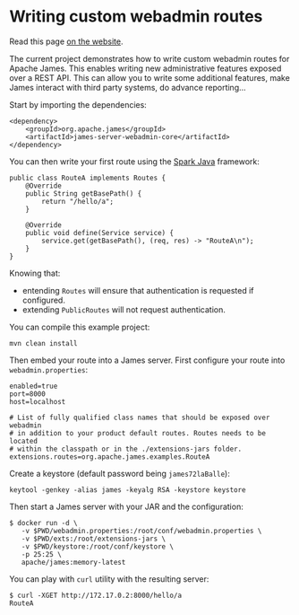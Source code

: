 # Writing custom webadmin routes

Read this page [on the website](http://james.apache.org/howTo/custom-webadmin-routes.html).

The current project demonstrates how to write custom webadmin routes for Apache James. This enables writing new 
administrative features exposed over a REST API. This can allow you to write some additional features, make James 
interact with third party systems, do advance reporting... 

Start by importing the dependencies:

```
<dependency>
    <groupId>org.apache.james</groupId>
    <artifactId>james-server-webadmin-core</artifactId>
</dependency>
```

You can then write your first route using the [Spark Java](https://sparkjava.com/) framework:

```
public class RouteA implements Routes {
    @Override
    public String getBasePath() {
        return "/hello/a";
    }

    @Override
    public void define(Service service) {
        service.get(getBasePath(), (req, res) -> "RouteA\n");
    }
}
```

Knowing that:
 - entending `Routes` will ensure that authentication is requested if configured.
 - extending `PublicRoutes` will not request authentication.
 
You can compile this example project:

```
mvn clean install
```

Then embed your route into a James server. First configure your route into `webadmin.properties`:

```
enabled=true
port=8000
host=localhost

# List of fully qualified class names that should be exposed over webadmin
# in addition to your product default routes. Routes needs to be located
# within the classpath or in the ./extensions-jars folder.
extensions.routes=org.apache.james.examples.RouteA
```

Create a keystore (default password being `james72laBalle`):

```
keytool -genkey -alias james -keyalg RSA -keystore keystore
```

Then start a James server with your JAR and the configuration:

```
$ docker run -d \
   -v $PWD/webadmin.properties:/root/conf/webadmin.properties \
   -v $PWD/exts:/root/extensions-jars \
   -v $PWD/keystore:/root/conf/keystore \
   -p 25:25 \
   apache/james:memory-latest
```

You can play with `curl` utility with the resulting server:

```
$ curl -XGET http://172.17.0.2:8000/hello/a
RouteA
```